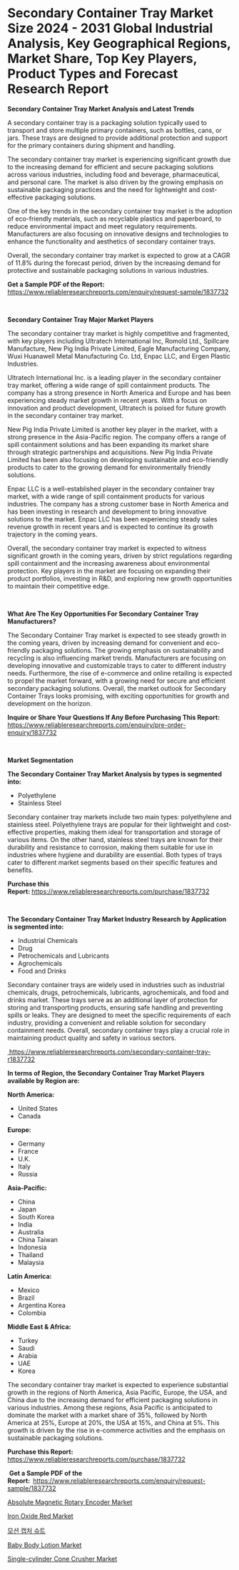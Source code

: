 <p><h1>Secondary Container Tray Market Size 2024 - 2031 Global Industrial Analysis, Key Geographical Regions, Market Share, Top Key Players, Product Types and Forecast Research Report</h1></p><p><strong>Secondary Container Tray Market Analysis and Latest Trends</strong></p>
<p><p>A secondary container tray is a packaging solution typically used to transport and store multiple primary containers, such as bottles, cans, or jars. These trays are designed to provide additional protection and support for the primary containers during shipment and handling.</p><p>The secondary container tray market is experiencing significant growth due to the increasing demand for efficient and secure packaging solutions across various industries, including food and beverage, pharmaceutical, and personal care. The market is also driven by the growing emphasis on sustainable packaging practices and the need for lightweight and cost-effective packaging solutions.</p><p>One of the key trends in the secondary container tray market is the adoption of eco-friendly materials, such as recyclable plastics and paperboard, to reduce environmental impact and meet regulatory requirements. Manufacturers are also focusing on innovative designs and technologies to enhance the functionality and aesthetics of secondary container trays.</p><p>Overall, the secondary container tray market is expected to grow at a CAGR of 11.8% during the forecast period, driven by the increasing demand for protective and sustainable packaging solutions in various industries.</p></p>
<p><strong>Get a Sample PDF of the Report:&nbsp;</strong> <a href="https://www.reliableresearchreports.com/enquiry/request-sample/1837732">https://www.reliableresearchreports.com/enquiry/request-sample/1837732</a></p>
<p>&nbsp;</p>
<p><strong>Secondary Container Tray Major Market Players</strong></p>
<p><p>The secondary container tray market is highly competitive and fragmented, with key players including Ultratech International Inc, Romold Ltd., Spillcare Manufacture, New Pig India Private Limited, Eagle Manufacturing Company, Wuxi Huanawell Metal Manufacturing Co. Ltd, Enpac LLC, and Ergen Plastic Industries. </p><p>Ultratech International Inc. is a leading player in the secondary container tray market, offering a wide range of spill containment products. The company has a strong presence in North America and Europe and has been experiencing steady market growth in recent years. With a focus on innovation and product development, Ultratech is poised for future growth in the secondary container tray market.</p><p>New Pig India Private Limited is another key player in the market, with a strong presence in the Asia-Pacific region. The company offers a range of spill containment solutions and has been expanding its market share through strategic partnerships and acquisitions. New Pig India Private Limited has been also focusing on developing sustainable and eco-friendly products to cater to the growing demand for environmentally friendly solutions.</p><p>Enpac LLC is a well-established player in the secondary container tray market, with a wide range of spill containment products for various industries. The company has a strong customer base in North America and has been investing in research and development to bring innovative solutions to the market. Enpac LLC has been experiencing steady sales revenue growth in recent years and is expected to continue its growth trajectory in the coming years.</p><p>Overall, the secondary container tray market is expected to witness significant growth in the coming years, driven by strict regulations regarding spill containment and the increasing awareness about environmental protection. Key players in the market are focusing on expanding their product portfolios, investing in R&D, and exploring new growth opportunities to maintain their competitive edge.</p></p>
<p>&nbsp;</p>
<p><strong>What Are The Key Opportunities For Secondary Container Tray Manufacturers?</strong></p>
<p><p>The Secondary Container Tray market is expected to see steady growth in the coming years, driven by increasing demand for convenient and eco-friendly packaging solutions. The growing emphasis on sustainability and recycling is also influencing market trends. Manufacturers are focusing on developing innovative and customizable trays to cater to different industry needs. Furthermore, the rise of e-commerce and online retailing is expected to propel the market forward, with a growing need for secure and efficient secondary packaging solutions. Overall, the market outlook for Secondary Container Trays looks promising, with exciting opportunities for growth and development on the horizon.</p></p>
<p><strong>Inquire or Share Your Questions If Any Before Purchasing This Report:</strong> <a href="https://www.reliableresearchreports.com/enquiry/pre-order-enquiry/1837732">https://www.reliableresearchreports.com/enquiry/pre-order-enquiry/1837732</a></p>
<p>&nbsp;</p>
<p><strong>Market Segmentation</strong></p>
<p><strong>The Secondary Container Tray Market Analysis by types is segmented into:</strong></p>
<p><ul><li>Polyethylene</li><li>Stainless Steel</li></ul></p>
<p><p>Secondary container tray markets include two main types: polyethylene and stainless steel. Polyethylene trays are popular for their lightweight and cost-effective properties, making them ideal for transportation and storage of various items. On the other hand, stainless steel trays are known for their durability and resistance to corrosion, making them suitable for use in industries where hygiene and durability are essential. Both types of trays cater to different market segments based on their specific features and benefits.</p></p>
<p><strong>Purchase this Report:&nbsp;</strong><a href="https://www.reliableresearchreports.com/purchase/1837732">https://www.reliableresearchreports.com/purchase/1837732</a></p>
<p>&nbsp;</p>
<p><strong>The Secondary Container Tray Market Industry Research by Application is segmented into:</strong></p>
<p><ul><li>Industrial Chemicals</li><li>Drug</li><li>Petrochemicals and Lubricants</li><li>Agrochemicals</li><li>Food and Drinks</li></ul></p>
<p><p>Secondary container trays are widely used in industries such as industrial chemicals, drugs, petrochemicals, lubricants, agrochemicals, and food and drinks market. These trays serve as an additional layer of protection for storing and transporting products, ensuring safe handling and preventing spills or leaks. They are designed to meet the specific requirements of each industry, providing a convenient and reliable solution for secondary containment needs. Overall, secondary container trays play a crucial role in maintaining product quality and safety in various sectors.</p></p>
<p><a href="https://www.reliableresearchreports.com/secondary-container-tray-r1837732">&nbsp;https://www.reliableresearchreports.com/secondary-container-tray-r1837732</a></p>
<p><strong>In terms of Region, the Secondary Container Tray Market Players available by Region are:</strong></p>
<p>
    <p> <strong> North America: </strong>
        <ul>
            <li>United States</li>
            <li>Canada</li>
        </ul>
        </p> 
    <p> <strong> Europe: </strong>
        <ul>
            <li>Germany</li>
            <li>France</li>
            <li>U.K.</li>
            <li>Italy</li>
            <li>Russia</li>
        </ul>
        </p> 
    <p> <strong> Asia-Pacific: </strong>
        <ul>
            <li>China</li>
            <li>Japan</li>
            <li>South Korea</li>
            <li>India</li>
            <li>Australia</li>
            <li>China Taiwan</li>
            <li>Indonesia</li>
            <li>Thailand</li>
            <li>Malaysia</li>
        </ul>
        </p> 
    <p> <strong> Latin America: </strong>
        <ul>
            <li>Mexico</li>
            <li>Brazil</li>
            <li>Argentina Korea</li>
            <li>Colombia</li>
        </ul>
        </p> 
    <p> <strong> Middle East & Africa: </strong>
        <ul>
            <li>Turkey</li>
            <li>Saudi</li>
            <li>Arabia</li>
            <li>UAE</li>
            <li>Korea</li>
        </ul>
    </p>
    </p>
<p><p>The secondary container tray market is expected to experience substantial growth in the regions of North America, Asia Pacific, Europe, the USA, and China due to the increasing demand for efficient packaging solutions in various industries. Among these regions, Asia Pacific is anticipated to dominate the market with a market share of 35%, followed by North America at 25%, Europe at 20%, the USA at 15%, and China at 5%. This growth is driven by the rise in e-commerce activities and the emphasis on sustainable packaging solutions.</p></p>
<p><strong>Purchase this Report: </strong><a href="https://www.reliableresearchreports.com/purchase/1837732">https://www.reliableresearchreports.com/purchase/1837732</a></p>
<p>&nbsp;<strong>Get a Sample PDF of the Report:&nbsp;&nbsp;</strong><a href="https://www.reliableresearchreports.com/enquiry/request-sample/1837732">https://www.reliableresearchreports.com/enquiry/request-sample/1837732</a></p>
<p><strong></strong></p>
<p><p><a href="https://www.linkedin.com/pulse/absolute-magnetic-rotary-encoder-market-outlook-industry-kdlhe?trackingId=kcXMf00JoVGjH%2FJZzqiTMA%3D%3D">Absolute Magnetic Rotary Encoder Market</a></p><p><a href="https://cat-emmental-94b.notion.site/Iron-Oxide-Red-Market-Focuses-on-Market-Share-Size-and-Projected-Forecast-Till-2031-c58f6f4c4bff485689a910360e9eff38">Iron Oxide Red Market</a></p><p><a href="https://github.com/laholand/Market-Research-Report-List-3/blob/main/518138338901.md">모션 캡처 슈트</a></p><p><a href="https://www.linkedin.com/pulse/baby-body-lotion-market-size-outlook-forecast-2024-2031-ano5c?trackingId=KQPLvZU71agqEAODk1iyqg%3D%3D">Baby Body Lotion Market</a></p><p><a href="https://github.com/JameTravis/Market-Research-Report-List-4/blob/main/single-cylinder-cone-crusher-market.md">Single-cylinder Cone Crusher Market</a></p></p>